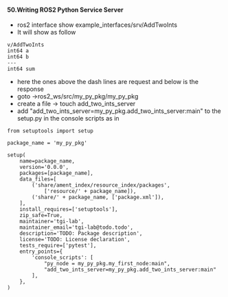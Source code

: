 <H4>50.Writing ROS2 Python Service Server</H4>

- ros2 interface show example_interfaces/srv/AddTwoInts
- It will show as follow
```
v/AddTwoInts
int64 a
int64 b
---
int64 sum
```
- here the ones above the dash lines are request and below is the response
- goto ->ros2_ws/src/my_py_pkg/my_py_pkg
- create a file -> touch add_two_ints_server
- add "add_two_ints_server=my_py_pkg.add_two_ints_server:main" to the setup.py in the console scripts as in

```
from setuptools import setup

package_name = 'my_py_pkg'

setup(
    name=package_name,
    version='0.0.0',
    packages=[package_name],
    data_files=[
        ('share/ament_index/resource_index/packages',
            ['resource/' + package_name]),
        ('share/' + package_name, ['package.xml']),
    ],
    install_requires=['setuptools'],
    zip_safe=True,
    maintainer='tgi-lab',
    maintainer_email='tgi-lab@todo.todo',
    description='TODO: Package description',
    license='TODO: License declaration',
    tests_require=['pytest'],
    entry_points={
        'console_scripts': [
            "py_node = my_py_pkg.my_first_node:main",
            "add_two_ints_server=my_py_pkg.add_two_ints_server:main"
        ],
    },
)
```
